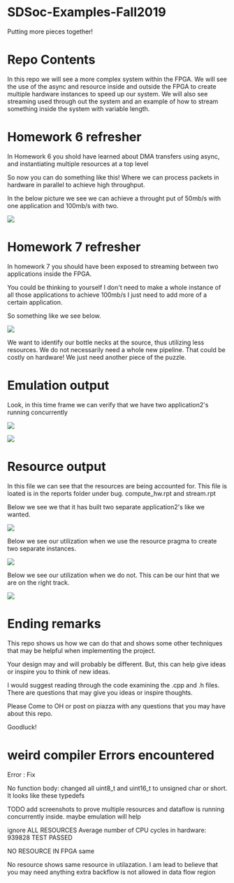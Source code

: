 # SDSoc-Examples-Fall2019

Putting more pieces together!

# Repo Contents

In this repo we will see a more complex system within the FPGA. We will see the use of the async and resource inside and outside the FPGA to create multiple hardware instances to speed up our system. We will also see streaming used through out the system and an example of how to stream something inside the system with variable length.

# Homework 6 refresher

In Homework 6 you shold have learned about DMA transfers using async, and instantiating multiple resources at a top level

So now you can do something like this! Where we can process packets in hardware in parallel to achieve high throughput.

In the below picture we see we can achieve a throught put of 50mb/s with one application and 100mb/s with two.

![](img/2resources_top.png)

# Homework 7 refresher

In homework 7 you should have been exposed to streaming between two applications inside the FPGA.

You could be thinking to yourself I don't need to make a whole instance of all those applications to achieve 100mb/s I just need to add more of a certain application.

So something like we see below.

![](img/2resources_Streaming.png)

We want to identify our bottle necks at the source, thus utilizing less resources. We do not necessarily need a whole new pipeline. That could be costly on hardware!
We just need another piece of the puzzle.


# Emulation output

Look, in this time frame we can verify that we have two application2's running concurrently

![](img/midstream1.PNG)

![](img/midstream2.PNG)

# Resource output

In this file we can see that the resources are being accounted for. This file is loated is in the reports folder under bug. compute_hw.rpt and stream.rpt

Below we see we that it has built two separate application2's like we wanted.

![](img/2app2s.PNG)

Below we see our utilization when we use the resource pragma to create two separate instances.

![](img/2resourcestop.PNG)

Below we see our utilization when we do not. This can be our hint that we are on the right track.

![](img/1resource_top.PNG)


# Ending remarks

This repo shows us how we can do that and shows some other techniques that may be helpful when implementing the project. 

Your design may and will probably be different. But, this can help give ideas or inspire you to think of new ideas.

I would suggest reading through the code examining the .cpp and .h files. There are questions that may give you ideas or inspire thoughts.

Please Come to OH or post on piazza with any questions that you may have about this repo.

Goodluck!


# weird compiler Errors encountered

Error : Fix

No function body: changed all uint8_t and uint16_t to unsigned char or short. It looks like these typedefs 


TODO add screenshots to prove multiple resources and dataflow is running concurrently inside. maybe emulation will help

ignore 
ALL RESOURCES
Average number of CPU cycles in hardware: 939828
TEST PASSED 


NO RESOURCE IN FPGA
same

No resource shows same resource in utilazation. I am lead to believe that you may need anything extra
backflow is not allowed in data flow region


